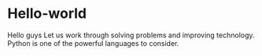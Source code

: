 # Hello-world
Hello guys
Let us work through solving problems and improving technology.
Python is one of the powerful languages to consider.

